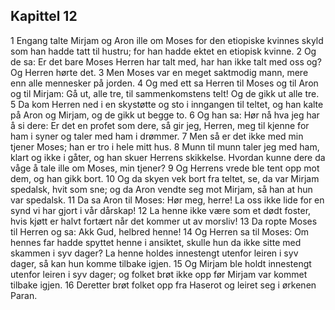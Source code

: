 ## Kapittel 12

1 Engang talte Mirjam og Aron ille om Moses for den etiopiske kvinnes skyld som han hadde tatt til hustru; for han hadde ektet en etiopisk kvinne.
2 Og de sa: Er det bare Moses Herren har talt med, har han ikke talt med oss og? Og Herren hørte det.
3 Men Moses var en meget saktmodig mann, mere enn alle mennesker på jorden.
4 Og med ett sa Herren til Moses og til Aron og til Mirjam: Gå ut, alle tre, til sammenkomstens telt! Og de gikk ut alle tre.
5 Da kom Herren ned i en skystøtte og sto i inngangen til teltet, og han kalte på Aron og Mirjam, og de gikk ut begge to.
6 Og han sa: Hør nå hva jeg har å si dere: Er det en profet som dere, så gir jeg, Herren, meg til kjenne for ham i syner og taler med ham i drømmer.
7 Men så er det ikke med min tjener Moses; han er tro i hele mitt hus.
8 Munn til munn taler jeg med ham, klart og ikke i gåter, og han skuer Herrens skikkelse. Hvordan kunne dere da våge å tale ille om Moses, min tjener?
9 Og Herrens vrede ble tent opp mot dem, og han gikk bort.
10 Og da skyen vek bort fra teltet, se, da var Mirjam spedalsk, hvit som sne; og da Aron vendte seg mot Mirjam, så han at hun var spedalsk.
11 Da sa Aron til Moses: Hør meg, herre! La oss ikke lide for en synd vi har gjort i vår dårskap!
12 La henne ikke være som et dødt foster, hvis kjøtt er halvt fortært når det kommer ut av morsliv!
13 Da ropte Moses til Herren og sa: Akk Gud, helbred henne!
14 Og Herren sa til Moses: Om hennes far hadde spyttet henne i ansiktet, skulle hun da ikke sitte med skammen i syv dager? La henne holdes innestengt utenfor leiren i syv dager, så kan hun komme tilbake igjen.
15 Og Mirjam ble holdt innestengt utenfor leiren i syv dager; og folket brøt ikke opp før Mirjam var kommet tilbake igjen.
16 Deretter brøt folket opp fra Haserot og leiret seg i ørkenen Paran.
